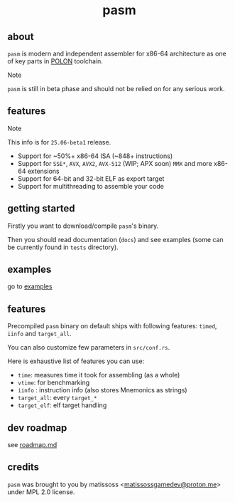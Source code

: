 <div align=center>
    <h1>pasm</h1>
</div>

## about

`pasm` is modern and independent assembler for x86-64 architecture as one of key parts in [POLON](https://github.com/Matissoss/polon) toolchain.

> [!NOTE]
> `pasm` is still in beta phase and should not be relied on for any serious work.

## features

> [!NOTE]
> This info is for `25.06-beta1` release.

- Support for ~50%+ x86-64 ISA (~848+ instructions)
- Support for `SSE*`, `AVX`, `AVX2`, `AVX-512` (WIP; APX soon) `MMX` and more x86-64 extensions
- Support for 64-bit and 32-bit ELF as export target
- Support for multithreading to assemble your code

## getting started

Firstly you want to download/compile `pasm`'s binary.

Then you should read documentation (`docs`) and see examples (some can be currently found in `tests` directory).

## examples

go to [examples](examples)

## features

Precompiled `pasm` binary on default ships with following features: `timed`, `iinfo` and `target_all`.

You can also customize few parameters in `src/conf.rs`.

Here is exhaustive list of features you can use:

- `time`: measures time it took for assembling (as a whole)
- `vtime`: for benchmarking
- `iinfo` : instruction info (also stores Mnemonics as strings)
- `target_all`: every `target_*`
- `target_elf`: elf target handling

## dev roadmap

see [roadmap.md](roadmap.md)

## credits

`pasm` was brought to you by matissoss \<matissossgamedev@proton.me> under MPL 2.0 license.
